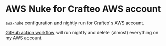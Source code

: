 # AWS Nuke for Crafteo AWS account

[`aws-nuke`](https://github.com/rebuy-de/aws-nuke) configuration and nightly run for Crafteo's AWS account.

[GitHub action workflow](.github/workflows/nuke.yml) will run nightly and delete (almost) everything on my AWS account.